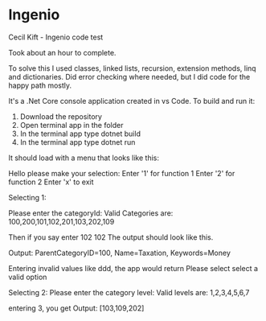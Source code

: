 # Ingenio
Cecil Kift - Ingenio code test

Took about an hour to complete.

To solve this I used classes, linked lists, recursion, extension methods, linq and dictionaries.
Did error checking where needed, but I did code for the happy path mostly.

It's a .Net Core console application created in vs Code.
To build and run it:
1) Download the repository
2) Open terminal app in the folder
3) In the terminal app type dotnet build
4) In the terminal app type dotnet run

It should load with a menu that looks like this:

Hello please make your selection:
 Enter '1' for function 1
 Enter '2' for function 2
 Enter 'x' to exit

Selecting 1:

Please enter the categoryId:
Valid Categories are: 100,200,101,102,201,103,202,109

Then if you say enter 102
102
The output should look like this.

Output: ParentCategoryID=100, Name=Taxation, Keywords=Money

Entering invalid values like ddd, the app would return
Please select select a valid option

Selecting 2:
Please enter the category level:
Valid levels are: 1,2,3,4,5,6,7

entering 3, you get
Output: [103,109,202]
